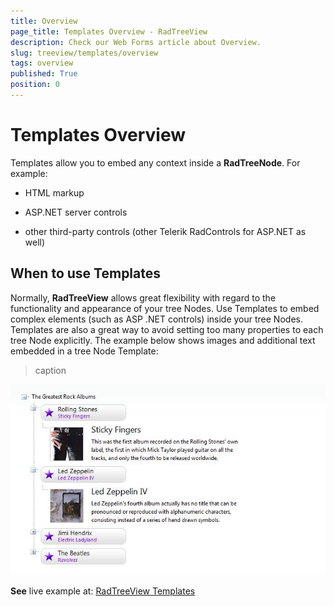 ```yaml
---
title: Overview
page_title: Templates Overview - RadTreeView
description: Check our Web Forms article about Overview.
slug: treeview/templates/overview
tags: overview
published: True
position: 0
---
```


# Templates Overview



Templates allow you to embed any context inside a **RadTreeNode**. For example:

* HTML markup

* ASP.NET server controls

* other third-party controls (other Telerik RadControls for ASP.NET as well)

## When to use Templates

Normally, **RadTreeView** allows great flexibility with regard to the functionality and appearance of your tree Nodes. Use Templates to embed complex elements (such as ASP .NET controls) inside your tree Nodes. Templates are also a great way to avoid setting too many properties to each tree Node explicitly. The example below shows images and additional text embedded in a tree Node Template:


>caption 

![RadTreeView Templates Overview](images/treeview_templatesoverview.jpg)


**See** live example at: [RadTreeView Templates](https://demos.telerik.com/aspnet-ajax/TreeView/Examples/Functionality/Templates/DefaultCS.aspx)
